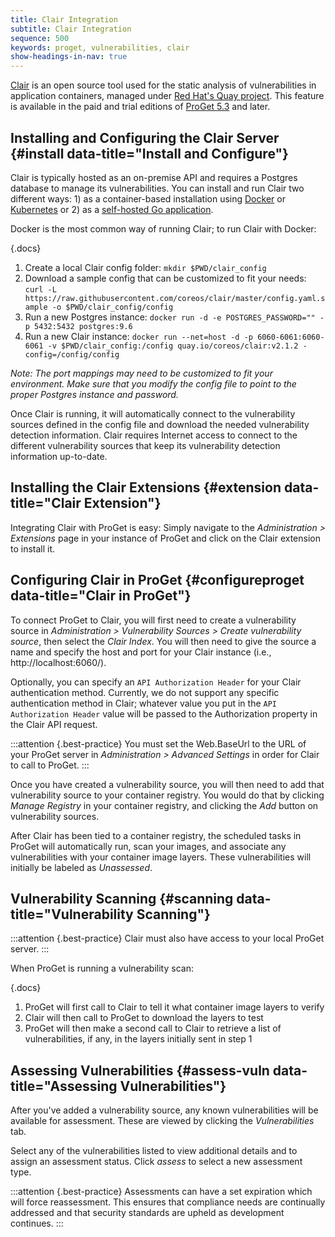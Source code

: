 ```yaml
---
title: Clair Integration
subtitle: Clair Integration
sequence: 500
keywords: proget, vulnerabilities, clair
show-headings-in-nav: true
---
```


[Clair](https://github.com/quay/clair) is an open source tool used for the static analysis of vulnerabilities in application containers, managed under [Red Hat's Quay project](https://github.com/quay/quay). This feature is available in the paid and trial editions of [ProGet 5.3](https://inedo.com/proget/pricing) and later.

## Installing and Configuring the Clair Server {#install data-title="Install and Configure"}

Clair is typically hosted as an on-premise API and requires a Postgres database to manage its vulnerabilities. You can install and run Clair two different ways: 1) as a container-based installation using [Docker](https://github.com/quay/clair/blob/master/Documentation/running-clair.md#docker) or [Kubernetes](https://github.com/quay/clair/blob/master/Documentation/local-development.md) or 2) as a [self-hosted Go application](https://github.com/quay/clair/blob/master/Documentation/running-clair.md#source). 

Docker is the most common way of running Clair; to run Clair with Docker:

{.docs}
1. Create a local Clair config folder: `mkdir $PWD/clair_config`
2. Download a sample config that can be customized to fit your needs: `curl -L https://raw.githubusercontent.com/coreos/clair/master/config.yaml.sample -o $PWD/clair_config/config`
3. Run a new Postgres instance: `docker run -d -e POSTGRES_PASSWORD="" -p 5432:5432 postgres:9.6`
4. Run a new Clair instance: `docker run --net=host -d -p 6060-6061:6060-6061 -v $PWD/clair_config:/config quay.io/coreos/clair:v2.1.2 -config=/config/config`

_Note: The port mappings may need to be customized to fit your environment. Make sure that you modify the config file to point to the proper Postgres instance and password._

Once Clair is running, it will automatically connect to the vulnerability sources defined in the config file and download the needed vulnerability detection information. Clair requires Internet access to connect to the different vulnerability sources that keep its vulnerability detection information up-to-date.

## Installing the Clair Extensions {#extension data-title="Clair Extension"}

Integrating Clair with ProGet is easy: Simply navigate to the _Administration > Extensions_ page in your instance of ProGet and click on the Clair extension to install it.

## Configuring Clair in ProGet {#configureproget data-title="Clair in ProGet"}

To connect ProGet to Clair, you will first need to create a vulnerability source in _Administration > Vulnerability Sources > Create vulnerability source_, then select the _Clair Index_. You will then need to give the source a name and specify the host and port for your Clair instance (i.e., http://localhost:6060/). 

Optionally, you can specify an `API Authorization Header` for your Clair authentication method. Currently, we do not support any specific authentication method in Clair; whatever value you put in the `API Authorization Header` value will be passed to the Authorization property in the Clair API request.

:::attention {.best-practice}
You must set the Web.BaseUrl to the URL of your ProGet server in _Administration > Advanced Settings_ in order for Clair to call to ProGet.
:::

Once you have created a vulnerability source, you will then need to add that vulnerability source to your container registry. You would do that by clicking _Manage Registry_ in your container registry, and clicking the _Add_ button on vulnerability sources.

After Clair has been tied to a container registry, the scheduled tasks in ProGet will automatically run, scan your images, and associate any vulnerabilities with your container image layers.  These vulnerabilities will initially be labeled as _Unassessed_.

## Vulnerability Scanning {#scanning data-title="Vulnerability Scanning"}
:::attention {.best-practice}
Clair must also have access to your local ProGet server.
:::

When ProGet is running a vulnerability scan:

{.docs} 
1. ProGet will first call to Clair to tell it what container image layers to verify
2. Clair will then call to ProGet to download the layers to test
3. ProGet will then make a second call to Clair to retrieve a list of vulnerabilities, if any, in the layers initially sent in step 1


## Assessing Vulnerabilities {#assess-vuln data-title="Assessing Vulnerabilities"}

After you've added a vulnerability source, any known vulnerabilities will be available for assessment. These are viewed by clicking the *Vulnerabilities* tab.

Select any of the vulnerabilities listed to view additional details and to assign an assessment status. Click *assess* to select a new assessment type.

:::attention {.best-practice}
Assessments can have a set expiration which will force reassessment. This ensures that compliance needs are continually addressed and that security standards are upheld as development continues.
:::
